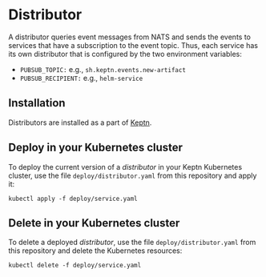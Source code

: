 # Distributor

A distributor queries event messages from NATS and sends the events to services that have a subscription to the event topic. Thus, each service has its own distributor that is configured by the two environment variables:
- `PUBSUB_TOPIC:` e.g., `sh.keptn.events.new-artifact`
- `PUBSUB_RECIPIENT:` e.g., `helm-service`

## Installation

Distributors are installed as a part of [Keptn](https://keptn.sh).

## Deploy in your Kubernetes cluster

To deploy the current version of a *distributor* in your Keptn Kubernetes cluster, use the file `deploy/distributor.yaml` from this repository and apply it:

```console
kubectl apply -f deploy/service.yaml
```

## Delete in your Kubernetes cluster

To delete a deployed *distributor*, use the file `deploy/distributor.yaml` from this repository and delete the Kubernetes resources:

```console
kubectl delete -f deploy/service.yaml
```